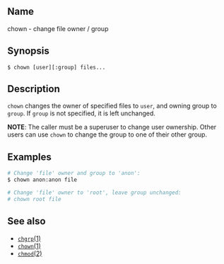 ## Name

chown - change file owner / group

## Synopsis

```**sh
$ chown [user][:group] files...
```

## Description

`chown` changes the owner of specified files to `user`, and owning group to `group`. If `group` is not specified, it is left unchanged.

**NOTE**: The caller must be a superuser to change user ownership. Other users can use `chown` to change the group to one of their other
group.

## Examples

```sh
# Change 'file' owner and group to 'anon':
$ chown anon:anon file

# Change 'file' owner to 'root', leave group unchanged:
# chown root file
```

## See also

* [`chgrp`(1)](chmod.md)
* [`chown`(1)](chown.md)
* [`chmod`(2)](../man2/chmod.md)
